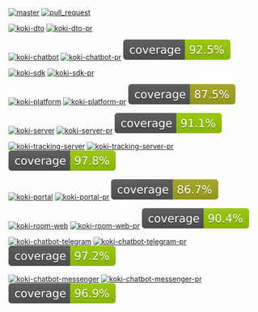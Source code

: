 [![master](https://github.com/wutsi/koki-mono/actions/workflows/_master.yml/badge.svg)](https://github.com/wutsi/koki-mono/actions/workflows/_master.yml)
[![pull_request](https://github.com/wutsi/koki-mono/actions/workflows/_pr.yml/badge.svg)](https://github.com/wutsi/koki-mono/actions/workflows/_pr.yml)

[![koki-dto](https://github.com/wutsi/koki-mono/actions/workflows/koki-dto-master.yml/badge.svg)](https://github.com/wutsi/koki-mono/actions/workflows/koki-dto-master.yml)
[![koki-dto-pr](https://github.com/wutsi/koki-mono/actions/workflows/koki-dto-pr.yml/badge.svg)](https://github.com/wutsi/koki-mono/actions/workflows/koki-dto-pr.yml)

[![koki-chatbot](https://github.com/wutsi/koki-mono/actions/workflows/koki-chatbot-master.yml/badge.svg)](https://github.com/wutsi/koki-mono/actions/workflows/koki-chatbot-master.yml)
[![koki-chatbot-pr](https://github.com/wutsi/koki-mono/actions/workflows/koki-chatbot-pr.yml/badge.svg)](https://github.com/wutsi/koki-mono/actions/workflows/koki-chatbot-pr.yml)
![Coverage](.github/badges/koki-chatbot-jococo.svg)

[![koki-sdk](https://github.com/wutsi/koki-mono/actions/workflows/koki-sdk-master.yml/badge.svg)](https://github.com/wutsi/koki-mono/actions/workflows/koki-sdk-master.yml)
[![koki-sdk-pr](https://github.com/wutsi/koki-mono/actions/workflows/koki-sdk-pr.yml/badge.svg)](https://github.com/wutsi/koki-mono/actions/workflows/koki-sdk-pr.yml)

[![koki-platform](https://github.com/wutsi/koki-mono/actions/workflows/koki-platform-master.yml/badge.svg)](https://github.com/wutsi/koki-mono/actions/workflows/koki-platform-master.yml)
[![koki-platform-pr](https://github.com/wutsi/koki-mono/actions/workflows/koki-platform-pr.yml/badge.svg)](https://github.com/wutsi/koki-mono/actions/workflows/koki-platform-pr.yml)
![Coverage](.github/badges/koki-platform-jococo.svg)

[![koki-server](https://github.com/wutsi/koki-mono/actions/workflows/koki-server-master.yml/badge.svg)](https://github.com/wutsi/koki-mono/actions/workflows/koki-server-master.yml)
[![koki-server-pr](https://github.com/wutsi/koki-mono/actions/workflows/koki-server-pr.yml/badge.svg)](https://github.com/wutsi/koki-mono/actions/workflows/koki-server-pr.yml)
![Coverage](.github/badges/koki-server-jococo.svg)

[![koki-tracking-server](https://github.com/wutsi/koki-mono/actions/workflows/koki-tracking-server-master.yml/badge.svg)](https://github.com/wutsi/koki-mono/actions/workflows/koki-tracking-server-master.yml)
[![koki-tracking-server-pr](https://github.com/wutsi/koki-mono/actions/workflows/koki-tracking-server-pr.yml/badge.svg)](https://github.com/wutsi/koki-mono/actions/workflows/koki-tracking-server-pr.yml)
![Coverage](.github/badges/koki-tracking-server-jococo.svg)

[![koki-portal](https://github.com/wutsi/koki-mono/actions/workflows/koki-portal-master.yml/badge.svg)](https://github.com/wutsi/koki-mono/actions/workflows/koki-portal-master.yml)
[![koki-portal-pr](https://github.com/wutsi/koki-mono/actions/workflows/koki-portal-pr.yml/badge.svg)](https://github.com/wutsi/koki-mono/actions/workflows/koki-portal-pr.yml)
![Coverage](.github/badges/koki-portal-jococo.svg)

[![koki-room-web](https://github.com/wutsi/koki-mono/actions/workflows/koki-room-web-master.yml/badge.svg)](https://github.com/wutsi/koki-mono/actions/workflows/koki-room-web-master.yml)
[![koki-room-web-pr](https://github.com/wutsi/koki-mono/actions/workflows/koki-room-web-pr.yml/badge.svg)](https://github.com/wutsi/koki-mono/actions/workflows/koki-room-web-pr.yml)
![Coverage](.github/badges/koki-room-web-jococo.svg)

[![koki-chatbot-telegram](https://github.com/wutsi/koki-mono/actions/workflows/koki-chatbot-telegram-master.yml/badge.svg)](https://github.com/wutsi/koki-mono/actions/workflows/koki-chatbot-telegram-master.yml)
[![koki-chatbot-telegram-pr](https://github.com/wutsi/koki-mono/actions/workflows/koki-chatbot-telegram-pr.yml/badge.svg)](https://github.com/wutsi/koki-mono/actions/workflows/koki-chatbot-telegram-pr.yml)
![Coverage](.github/badges/koki-chatbot-telegram-jococo.svg)

[![koki-chatbot-messenger](https://github.com/wutsi/koki-mono/actions/workflows/koki-chatbot-messenger-master.yml/badge.svg)](https://github.com/wutsi/koki-mono/actions/workflows/koki-chatbot-messenger-master.yml)
[![koki-chatbot-messenger-pr](https://github.com/wutsi/koki-mono/actions/workflows/koki-chatbot-messenger-pr.yml/badge.svg)](https://github.com/wutsi/koki-mono/actions/workflows/koki-chatbot-messenger-pr.yml)
![Coverage](.github/badges/koki-chatbot-messenger-jococo.svg)
